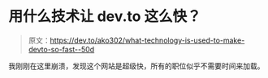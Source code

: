 # 用什么技术让 dev.to 这么快？

> 原文：<https://dev.to/ako302/what-technology-is-used-to-make-devto-so-fast--50d>

我刚刚在这里崩溃，发现这个网站是超级快，所有的职位似乎不需要时间来加载。